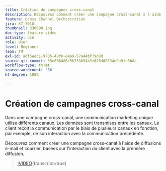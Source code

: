 ```yaml
---
title: Création de campagnes cross-canal
description: Découvrez comment créer une campagne cross-canal à l'aide de diffusions e-mail et courrier, basées sur l'interaction du client avec la première diffusion.
feature: Cross Channel Orchestration
jira: KT-7018
thumbnail: 330990.jpg
doc-type: feature video
activity: use
role: User
level: Beginner
team: TM
exl-id: adf5eec1-9705-48f0-84a9-57a44bf79d0d
source-git-commit: 35e036486c5b533b54b3f626d88734e9a9fc3b8a
workflow-type: tm+mt
source-wordcount: '86'
ht-degree: 100%

---
```


# Création de campagnes cross-canal

Dans une campagne cross-canal, une communication marketing unique utilise différents canaux. Les données sont transmises entre les canaux. Le client reçoit la communication par le biais de plusieurs canaux en fonction, par exemple, de son interaction avec la communication précédente.

Découvrez comment créer une campagne cross-canal à l&#39;aide de diffusions e-mail et courrier, basées sur l&#39;interaction du client avec la première diffusion.

>[!VIDEO](https://video.tv.adobe.com/v/330990?quality=12&learn=on){transcript=true}
